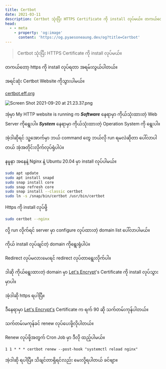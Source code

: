 ```yaml
---
title: Certbot
date: 2021-03-11
description: Certbot သုံးပြီး HTTPS Certificate ကို install လုပ်မယ်။ တကယ်တော့ https ကို install လုပ်ရတာ အရမ်းလွယ်ပါတယ်။
head:
  - - meta
    - property: 'og:image'
      content: 'https://og.pyaesoneaung.dev/og?title=Certbot'
---
```


> Certbot သုံးပြီး HTTPS Certificate ကို install လုပ်မယ်။

တကယ်တော့ https ကို install လုပ်ရတာ အရမ်းလွယ်ပါတယ်။

အရင်ဆုံး Certbot Website ကိုသွားပါမယ်။

[certbot.eff.org](https://certbot.eff.org/)

![Screen Shot 2021-09-20 at 21.23.37.png](https://cdn.hashnode.com/res/hashnode/image/upload/v1632149639971/QAQJJwUuO.png)

အဲ့မှာ My HTTP website is running က _**Software**_ နေရာမှာ ကိုယ်သုံးထားတဲ့ Web Server ကိုရွေးပါ။ _**System**_ နေရာမှာ ကိုယ်သုံးထားတဲ့ Operation System ကို ရွေးပါ။

အဲ့ဒါဆိုရင် သူ့အောက်မှာ ဘယ် command တွေ ဘယ်လို run ရမလဲဆိုတာ ပေါ်လာပါတယ် အဲ့အတိုင်းလိုက်လုပ်ရုံပါပဲ။

နမူနာ အနေနဲ့ Nginx နဲ့ Ubuntu 20.04 မှာ install လုပ်ပါမယ်။

```bash
sudo apt update
sudo apt install snapd
sudo snap install core
sudo snap refresh core
sudo snap install --classic certbot
sudo ln -s /snap/bin/certbot /usr/bin/certbot
```

Https ကို install လုပ်ဖို့

```bash
sudo certbot --nginx
```

လို့ run လိုက်ရင် server မှာ configure လုပ်ထားတဲ့ domain list ပေါ်လာပါမယ်။

ကိုယ် install လုပ်ချင်တဲ့ domain ကိုရွေးရုံပါပဲ။

Redirect လုပ်မလားမေးရင် redirect လုပ်တာရွေးလိုက်ပါ။

ဒါဆို ကိုယ်ရွေးထားတဲ့ domain မှာ [Let's Encrypt](https://letsencrypt.org/)'s Certificate ကို install လုပ်သွားမှာပါ။

အဲ့ဒါဆို https ရပါပြီ။

ဒီနေရာမှာ [Let's Encrypt's](https://letsencrypt.org/) Certificate က ရက် 90 ဆို သက်တမ်းကုန်ပါတယ်။

သက်တမ်းမကုန်ခင် renew လုပ်ပေးဖို့လိုပါတယ်။

Renew လုပ်ဖို့အတွက် Cron Job မှာ ဒီလို ထည့်ပါမယ်။

```
1 1 * * * certbot renew --post-hook "systemctl reload nginx"
```

အဲ့ဒါဆို ရပါပြီ။ သိချင်တာရှိရင်လည်း မေးလို့ရပါတယ် ခင်ဗျာ။
